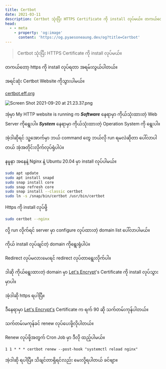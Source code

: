 ```yaml
---
title: Certbot
date: 2021-03-11
description: Certbot သုံးပြီး HTTPS Certificate ကို install လုပ်မယ်။ တကယ်တော့ https ကို install လုပ်ရတာ အရမ်းလွယ်ပါတယ်။
head:
  - - meta
    - property: 'og:image'
      content: 'https://og.pyaesoneaung.dev/og?title=Certbot'
---
```


> Certbot သုံးပြီး HTTPS Certificate ကို install လုပ်မယ်။

တကယ်တော့ https ကို install လုပ်ရတာ အရမ်းလွယ်ပါတယ်။

အရင်ဆုံး Certbot Website ကိုသွားပါမယ်။

[certbot.eff.org](https://certbot.eff.org/)

![Screen Shot 2021-09-20 at 21.23.37.png](https://cdn.hashnode.com/res/hashnode/image/upload/v1632149639971/QAQJJwUuO.png)

အဲ့မှာ My HTTP website is running က _**Software**_ နေရာမှာ ကိုယ်သုံးထားတဲ့ Web Server ကိုရွေးပါ။ _**System**_ နေရာမှာ ကိုယ်သုံးထားတဲ့ Operation System ကို ရွေးပါ။

အဲ့ဒါဆိုရင် သူ့အောက်မှာ ဘယ် command တွေ ဘယ်လို run ရမလဲဆိုတာ ပေါ်လာပါတယ် အဲ့အတိုင်းလိုက်လုပ်ရုံပါပဲ။

နမူနာ အနေနဲ့ Nginx နဲ့ Ubuntu 20.04 မှာ install လုပ်ပါမယ်။

```bash
sudo apt update
sudo apt install snapd
sudo snap install core
sudo snap refresh core
sudo snap install --classic certbot
sudo ln -s /snap/bin/certbot /usr/bin/certbot
```

Https ကို install လုပ်ဖို့

```bash
sudo certbot --nginx
```

လို့ run လိုက်ရင် server မှာ configure လုပ်ထားတဲ့ domain list ပေါ်လာပါမယ်။

ကိုယ် install လုပ်ချင်တဲ့ domain ကိုရွေးရုံပါပဲ။

Redirect လုပ်မလားမေးရင် redirect လုပ်တာရွေးလိုက်ပါ။

ဒါဆို ကိုယ်ရွေးထားတဲ့ domain မှာ [Let's Encrypt](https://letsencrypt.org/)'s Certificate ကို install လုပ်သွားမှာပါ။

အဲ့ဒါဆို https ရပါပြီ။

ဒီနေရာမှာ [Let's Encrypt's](https://letsencrypt.org/) Certificate က ရက် 90 ဆို သက်တမ်းကုန်ပါတယ်။

သက်တမ်းမကုန်ခင် renew လုပ်ပေးဖို့လိုပါတယ်။

Renew လုပ်ဖို့အတွက် Cron Job မှာ ဒီလို ထည့်ပါမယ်။

```
1 1 * * * certbot renew --post-hook "systemctl reload nginx"
```

အဲ့ဒါဆို ရပါပြီ။ သိချင်တာရှိရင်လည်း မေးလို့ရပါတယ် ခင်ဗျာ။
